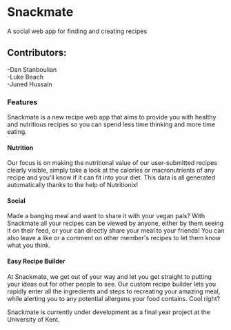 # Snackmate
A social web app for finding and creating recipes

## Contributors:

-Dan Stanboulian  
-Luke Beach  
-Juned Hussain  

### Features
Snackmate is a new recipe web app that aims to provide you with healthy and nutritious recipes
so you can spend less time thinking and more time eating.

#### Nutrition
Our focus is on making the nutritional value of our user-submitted recipes clearly visible, 
simply take a look at the calories or macronutrients of any recipe and you'll know if it can fit into
your diet. This data is all generated automatically thanks to the help of Nutritionix!

#### Social
Made a banging meal and want to share it with your vegan pals? With Snackmate all your recipes can be viewed
by anyone, either by them seeing it on their feed, or your can directly share your meal to your friends!
You can also leave a like or a comment on other member's recipes to let them know what you think.

#### Easy Recipe Builder
At Snackmate, we get out of your way and let you get straight to putting your ideas out for other people to see.
Our custom recipe builder lets you rapidly enter all the ingredients and steps to recreating your amazing meal, while
alerting you to any potential allergens your food contains. Cool right?

Snackmate is currently under development as a final year project at the University of Kent.
